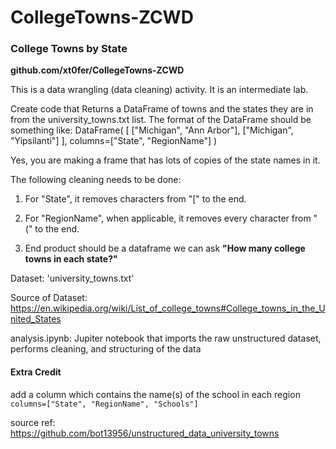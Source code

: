 #  CollegeTowns-ZCWD
### College Towns by State

**github.com/xt0fer/CollegeTowns-ZCWD**

This is a data wrangling (data cleaning) activity. It is an intermediate lab.

Create code that Returns a DataFrame of towns and the states they are in from the university_towns.txt list. The format of the DataFrame should be something like: DataFrame( [ ["Michigan", "Ann Arbor"], ["Michigan", "Yipsilanti"] ], columns=["State", "RegionName"]  )

Yes, you are making a frame that has lots of copies of the state names in it.
    
The following cleaning needs to be done:

1. For "State", it removes characters from "[" to the end.

2. For "RegionName", when applicable, it removes every character from " (" to the end.

3. End product should be a dataframe we can ask **"How many college towns in each state?"**

Dataset: 'university_towns.txt'

Source of Dataset: https://en.wikipedia.org/wiki/List_of_college_towns#College_towns_in_the_United_States

analysis.ipynb: Jupiter notebook that imports the raw unstructured dataset, performs cleaning, and structuring of the data

#### Extra Credit

add a column which contains the name(s) of the school in each region `columns=["State", "RegionName", "Schools"]`

source ref: https://github.com/bot13956/unstructured_data_university_towns